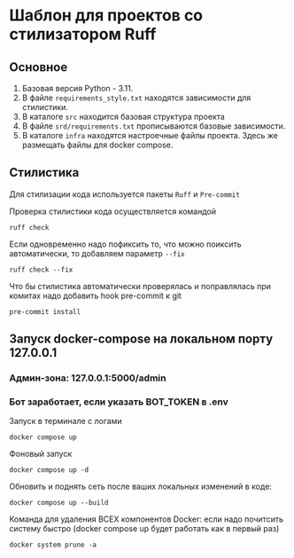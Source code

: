 # Шаблон для проектов со стилизатором Ruff

## Основное

1. Базовая версия Python - 3.11.
2. В файле `requirements_style.txt` находятся зависимости для стилистики.
3. В каталоге `src` находится базовая структура проекта
4. В файле `srd/requirements.txt` прописываются базовые зависимости.
5. В каталоге `infra` находятся настроечные файлы проекта. Здесь же размещать файлы для docker compose.

## Стилистика

Для стилизации кода используется пакеты `Ruff` и `Pre-commit`

Проверка стилистики кода осуществляется командой
```shell
ruff check
```

Если одновременно надо пофиксить то, что можно поиксить автоматически, то добавляем параметр `--fix`
```shell
ruff check --fix
```

Что бы стилистика автоматически проверялась и поправлялась при комитах надо добавить hook pre-commit к git

```shell
pre-commit install
```
## Запуск docker-compose на локальном порту 127.0.0.1
### Админ-зона: 127.0.0.1:5000/admin
### Бот заработает, если указать BOT_TOKEN в .env

Запуск в терминале с логами
```shell
docker compose up
```
Фоновый запуск
```shell
docker compose up -d
```

Обновить и поднять сеть после ваших локальных изменений в коде:
```shell
docker compose up --build
```
Команда для удаления ВСЕХ компонентов Docker:
если надо почитсить систему быстро
(docker compose up будет работать как в первый раз)
```shell
docker system prune -a
```


